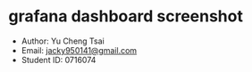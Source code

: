 # grafana dashboard screenshot
* Author: Yu Cheng Tsai
* Email: jacky950141@gmail.com
* Student ID: 0716074
